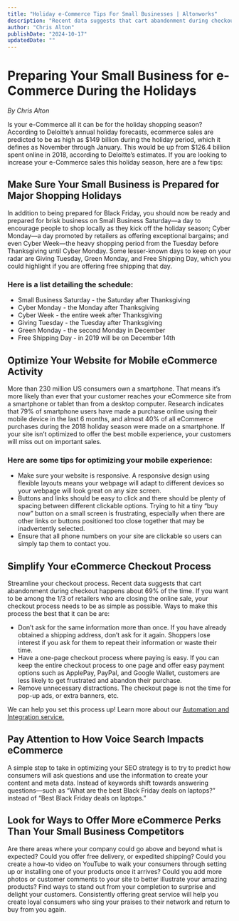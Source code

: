```yaml
---
title: "Holiday e-Commerce Tips For Small Businesses | Altonworks"
description: "Recent data suggests that cart abandonment during checkout happens about 69% of the time."
author: "Chris Alton"
publishDate: "2024-10-17"
updatedDate: ""
---
```


# Preparing Your Small Business for e-Commerce During the Holidays

_By Chris Alton_

Is your e-Commerce all it can be for the holiday shopping season? According to Deloitte’s annual holiday forecasts, ecommerce sales are predicted to be as high as $149 billion during the holiday period, which it defines as November through January. This would be up from $126.4 billion spent online in 2018, according to Deloitte’s estimates. If you are looking to increase your e-Commerce sales this holiday season, here are a few tips:

## Make Sure Your Small Business is Prepared for Major Shopping Holidays

In addition to being prepared for Black Friday, you should now be ready and prepared for brisk business on Small Business Saturday—a day to encourage people to shop locally as they kick off the holiday season; Cyber Monday—a day promoted by retailers as offering exceptional bargains; and even Cyber Week—the heavy shopping period from the Tuesday before Thanksgiving until Cyber Monday. Some lesser-known days to keep on your radar are Giving Tuesday, Green Monday, and Free Shipping Day, which you could highlight if you are offering free shipping that day.

### Here is a list detailing the schedule:

- Small Business Saturday - the Saturday after Thanksgiving
- Cyber Monday - the Monday after Thanksgiving
- Cyber Week - the entire week after Thanksgiving
- Giving Tuesday - the Tuesday after Thanksgiving
- Green Monday - the second Monday in December
- Free Shipping Day - in 2019 will be on December 14th

## Optimize Your Website for Mobile eCommerce Activity

More than 230 million US consumers own a smartphone. That means it’s more likely than ever that your customer reaches your eCommerce site from a smartphone or tablet than from a desktop computer. Research indicates that 79% of smartphone users have made a purchase online using their mobile device in the last 6 months, and almost 40% of all eCommerce purchases during the 2018 holiday season were made on a smartphone. If your site isn’t optimized to offer the best mobile experience, your customers will miss out on important sales.

### Here are some tips for optimizing your mobile experience:

- Make sure your website is responsive. A responsive design using flexible layouts means your webpage will adapt to different devices so your webpage will look great on any size screen.
- Buttons and links should be easy to click and there should be plenty of spacing between different clickable options. Trying to hit a tiny “buy now” button on a small screen is frustrating, especially when there are other links or buttons positioned too close together that may be inadvertently selected.
- Ensure that all phone numbers on your site are clickable so users can simply tap them to contact you.

## Simplify Your eCommerce Checkout Process

Streamline your checkout process. Recent data suggests that cart abandonment during checkout happens about 69% of the time. If you want to be among the 1/3 of retailers who are closing the online sale, your checkout process needs to be as simple as possible. Ways to make this process the best that it can be are:

- Don’t ask for the same information more than once. If you have already obtained a shipping address, don’t ask for it again. Shoppers lose interest if you ask for them to repeat their information or waste their time.
- Have a one-page checkout process where paying is easy. If you can keep the entire checkout process to one page and offer easy payment options such as ApplePay, PayPal, and Google Wallet, customers are less likely to get frustrated and abandon their purchase.
- Remove unnecessary distractions. The checkout page is not the time for pop-up ads, or extra banners, etc.

We can help you set this process up! Learn more about our [Automation and Integration service.](/solutions/automation)

## Pay Attention to How Voice Search Impacts eCommerce

A simple step to take in optimizing your SEO strategy is to try to predict how consumers will ask questions and use the information to create your content and meta data. Instead of keywords shift towards answering questions—such as “What are the best Black Friday deals on laptops?” instead of “Best Black Friday deals on laptops.”

## Look for Ways to Offer More eCommerce Perks Than Your Small Business Competitors

Are there areas where your company could go above and beyond what is expected? Could you offer free delivery, or expedited shipping? Could you create a how-to video on YouTube to walk your consumers through setting up or installing one of your products once it arrives? Could you add more photos or customer comments to your site to better illustrate your amazing products? Find ways to stand out from your completion to surprise and delight your customers. Consistently offering great service will help you create loyal consumers who sing your praises to their network and return to buy from you again.
